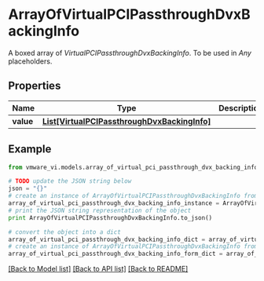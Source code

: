 # ArrayOfVirtualPCIPassthroughDvxBackingInfo

A boxed array of *VirtualPCIPassthroughDvxBackingInfo*. To be used in *Any* placeholders. 

## Properties
Name | Type | Description | Notes
------------ | ------------- | ------------- | -------------
**value** | [**List[VirtualPCIPassthroughDvxBackingInfo]**](VirtualPCIPassthroughDvxBackingInfo.md) |  | 

## Example

```python
from vmware_vi.models.array_of_virtual_pci_passthrough_dvx_backing_info import ArrayOfVirtualPCIPassthroughDvxBackingInfo

# TODO update the JSON string below
json = "{}"
# create an instance of ArrayOfVirtualPCIPassthroughDvxBackingInfo from a JSON string
array_of_virtual_pci_passthrough_dvx_backing_info_instance = ArrayOfVirtualPCIPassthroughDvxBackingInfo.from_json(json)
# print the JSON string representation of the object
print ArrayOfVirtualPCIPassthroughDvxBackingInfo.to_json()

# convert the object into a dict
array_of_virtual_pci_passthrough_dvx_backing_info_dict = array_of_virtual_pci_passthrough_dvx_backing_info_instance.to_dict()
# create an instance of ArrayOfVirtualPCIPassthroughDvxBackingInfo from a dict
array_of_virtual_pci_passthrough_dvx_backing_info_form_dict = array_of_virtual_pci_passthrough_dvx_backing_info.from_dict(array_of_virtual_pci_passthrough_dvx_backing_info_dict)
```
[[Back to Model list]](../README.md#documentation-for-models) [[Back to API list]](../README.md#documentation-for-api-endpoints) [[Back to README]](../README.md)


